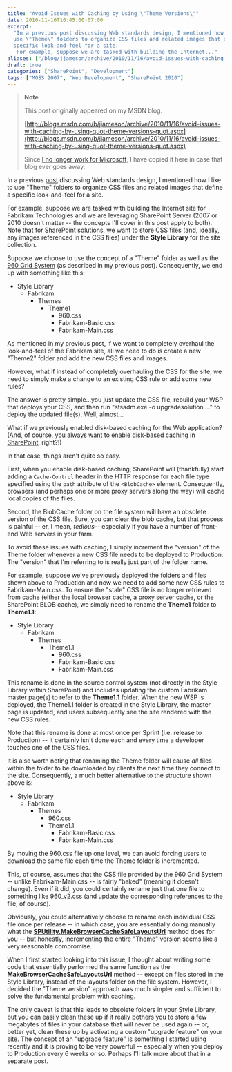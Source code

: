```yaml
---
title: "Avoid Issues with Caching by Using \"Theme Versions\""
date: 2010-11-16T16:45:00-07:00
excerpt:
  "In a previous post discussing Web standards design, I mentioned how I like to
  use \"Theme\" folders to organize CSS files and related images that define a
  specific look-and-feel for a site. 
   For example, suppose we are tasked with building the Internet..."
aliases: ["/blog/jjameson/archive/2010/11/16/avoid-issues-with-caching-by-using-quot-theme-versions-quot.aspx"]
draft: true
categories: ["SharePoint", "Development"]
tags: ["MOSS 2007", "Web Development", "SharePoint 2010"]
---
```


> **Note**
>
> This post originally appeared on my MSDN blog:
>
> [http://blogs.msdn.com/b/jjameson/archive/2010/11/16/avoid-issues-with-caching-by-using-quot-theme-versions-quot.aspx](http://blogs.msdn.com/b/jjameson/archive/2010/11/16/avoid-issues-with-caching-by-using-quot-theme-versions-quot.aspx)
>
> Since
> [I no longer work for Microsoft](/blog/jjameson/2011/09/02/last-day-with-microsoft),
> I have copied it here in case that blog ever goes away.

In a previous
[post](/blog/jjameson/2010/01/30/web-standards-design-with-moss-2007-part-1)
discussing Web standards design, I mentioned how I like to use "Theme" folders
to organize CSS files and related images that define a specific look-and-feel
for a site.

For example, suppose we are tasked with building the Internet site for Fabrikam
Technologies and we are leveraging SharePoint Server (2007 or 2010 doesn't
matter -- the concepts I'll cover in this post apply to both). Note that for
SharePoint solutions, we want to store CSS files (and, ideally, any images
referenced in the CSS files) under the **Style Library** for the site
collection.

Suppose we choose to use the concept of a "Theme" folder as well as the
[960 Grid System](http://960.gs) (as described in my previous post).
Consequently, we end up with something like this:

- Style Library
  - Fabrikam
    - Themes
      - Theme1
        - 960.css
        - Fabrikam-Basic.css
        - Fabrikam-Main.css

As mentioned in my previous post, if we want to completely overhaul the
look-and-feel of the Fabrikam site, all we need to do is create a new "Theme2"
folder and add the new CSS files and images.

However, what if instead of completely overhauling the CSS for the site, we need
to simply make a change to an existing CSS rule or add some new rules?

The answer is pretty simple...you just update the CSS file, rebuild your WSP
that deploys your CSS, and then run "stsadm.exe -o upgradesolution ..." to
deploy the updated file(s). Well, almost...

What if we previously enabled disk-based caching for the Web application? (And,
of course,
[you always want to enable disk-based caching in SharePoint](/blog/jjameson/2010/11/16/always-enable-disk-based-caching-in-sharepoint-server-2010),
right?!)

In that case, things aren't quite so easy.

First, when you enable disk-based caching, SharePoint will (thankfully) start
adding a `Cache-Control` header in the HTTP response for each file type
specified using the `path` attribute of the `<BlobCache>` element. Consequently,
browsers (and perhaps one or more proxy servers along the way) will cache local
copies of the files.

Second, the BlobCache folder on the file system will have an obsolete version of
the CSS file. Sure, you can clear the blob cache, but that process is painful --
er, I mean, *tedious*-- especially if you have a number of front-end Web servers
in your farm.

To avoid these issues with caching, I simply increment the "version" of the
Theme folder whenever a new CSS file needs to be deployed to Production. The
"version" that I'm referring to is really just part of the folder name.

For example, suppose we've previously deployed the folders and files shown above
to Production and now we need to add some new CSS rules to Fabrikam-Main.css. To
ensure the "stale" CSS file is no longer retrieved from cache (either the local
browser cache, a proxy server cache, or the SharePoint BLOB cache), we simply
need to rename the **Theme1** folder to **Theme1.1**:

- Style Library
  - Fabrikam
    - Themes
      - Theme1.1
        - 960.css
        - Fabrikam-Basic.css
        - Fabrikam-Main.css

This rename is done in the source control system (not directly in the Style
Library within SharePoint) and includes updating the custom Fabrikam master
page(s) to refer to the **Theme1.1** folder. When the new WSP is deployed, the
Theme1.1 folder is created in the Style Library, the master page is updated, and
users subsequently see the site rendered with the new CSS rules.

Note that this rename is done at most once per Sprint (i.e. release to
Production) -- it certainly isn't done each and every time a developer touches
one of the CSS files.

It is also worth noting that renaming the Theme folder will cause *all* files
within the folder to be downloaded by clients the next time they connect to the
site. Consequently, a much better alternative to the structure shown above is:

- Style Library
  - Fabrikam
    - Themes
      - 960.css
      - Theme1.1
        - Fabrikam-Basic.css
        - Fabrikam-Main.css

By moving the 960.css file up one level, we can avoid forcing users to download
the same file each time the Theme folder is incremented.

This, of course, assumes that the CSS file provided by the 960 Grid System --
unlike Fabrikam-Main.css -- is fairly "baked" (meaning it doesn't change). Even
if it did, you could certainly rename just that one file to something like
960\_v2.css (and update the corresponding references to the file, of course).

Obviously, you could alternatively choose to rename each individual CSS file
once per release -- in which case, you are essentially doing manually what the
[**SPUtility.MakeBrowserCacheSafeLayoutsUrl**](http://msdn.microsoft.com/en-us/library/microsoft.sharepoint.utilities.sputility.makebrowsercachesafelayoutsurl.aspx)
method does for you -- but honestly, incrementing the entire "Theme" version
seems like a very reasonable compromise.

When I first started looking into this issue, I thought about writing some code
that essentially performed the same function as the
**MakeBrowserCacheSafeLayoutsUrl** method -- except on files stored in the Style
Library, instead of the layouts folder on the file system. However, I decided
the "Theme version" approach was much simpler and sufficient to solve the
fundamental problem with caching.

The only caveat is that this leads to obsolete folders in your Style Library,
but you can easily clean these up if it really bothers you to store a few
megabytes of files in your database that will never be used again -- or, better
yet, clean these up by activating a custom "upgrade feature" on your site. The
concept of an "upgrade feature" is something I started using recently and it is
proving to be very powerful -- especially when you deploy to Production every 6
weeks or so. Perhaps I'll talk more about that in a separate post.
